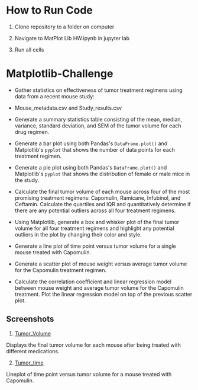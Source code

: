 

# How to Run Code

1. Clone repository to a folder on computer

2. Navigate to MatPlot Lib HW.ipynb in jupyter lab

3. Run all cells

# Matplotlib-Challenge

* Gather statistics on effectiveness of tumor treatment regimens using data from a recent mouse study:
* Mouse_metadata.csv and Study_results.csv

* Generate a summary statistics table consisting of the mean, median, variance, standard deviation, and SEM of the tumor volume for each drug regimen.

* Generate a bar plot using both Pandas's `DataFrame.plot()` and Matplotlib's `pyplot` that shows the number of data points for each treatment regimen.

* Generate a pie plot using both Pandas's `DataFrame.plot()` and Matplotlib's `pyplot` that shows the distribution of female or male mice in the study.

 
* Calculate the final tumor volume of each mouse across four of the most promising treatment regimens: Capomulin, Ramicane, Infubinol, and Ceftamin. Calculate the quartiles and IQR and quantitatively determine if there are any potential outliers across all four treatment regimens.

* Using Matplotlib, generate a box and whisker plot of the final tumor volume for all four treatment regimens and highlight any potential outliers in the plot by changing their color and style.


* Generate a line plot of time point versus tumor volume for a single mouse treated with Capomulin.

* Generate a scatter plot of mouse weight versus average tumor volume for the Capomulin treatment regimen.

* Calculate the correlation coefficient and linear regression model between mouse weight and average tumor volume for the Capomulin treatment. Plot the linear regression model on top of the previous scatter plot.

## Screenshots

1. [Tumor_Volume](tumor_volume.JPG)

Displays the final tumor volume for each mouse after being treated with different medications. 

2. [Tumor_time](time_tumor.JPG)

Lineplot of time point versus tumor volume for a mouse treated with Capomulin.
